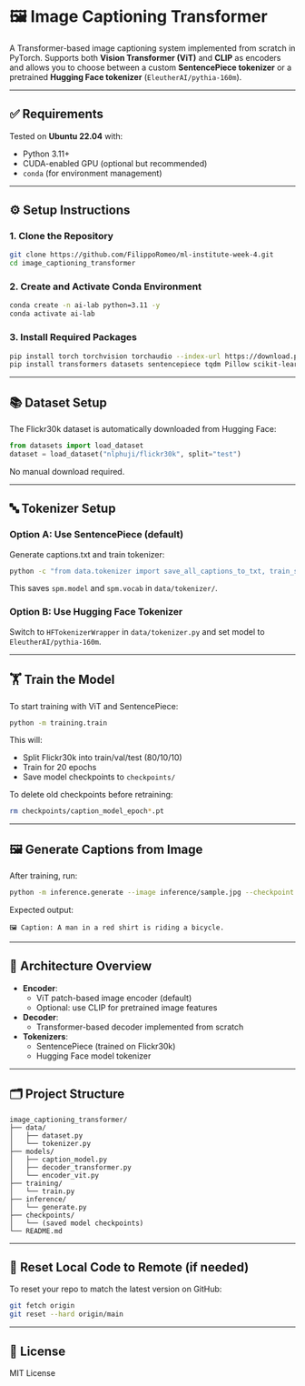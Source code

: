 # 🖼️ Image Captioning Transformer

A Transformer-based image captioning system implemented from scratch in PyTorch. Supports both **Vision Transformer (ViT)** and **CLIP** as encoders and allows you to choose between a custom **SentencePiece tokenizer** or a pretrained **Hugging Face tokenizer** (`EleutherAI/pythia-160m`).

---

## ✅ Requirements

Tested on **Ubuntu 22.04** with:

- Python 3.11+
- CUDA-enabled GPU (optional but recommended)
- `conda` (for environment management)

---

## ⚙️ Setup Instructions

### 1. Clone the Repository

```bash
git clone https://github.com/FilippoRomeo/ml-institute-week-4.git
cd image_captioning_transformer
```

### 2. Create and Activate Conda Environment

```bash
conda create -n ai-lab python=3.11 -y
conda activate ai-lab
```

### 3. Install Required Packages

```bash
pip install torch torchvision torchaudio --index-url https://download.pytorch.org/whl/cu118
pip install transformers datasets sentencepiece tqdm Pillow scikit-learn matplotlib
```

---

## 📚 Dataset Setup

The Flickr30k dataset is automatically downloaded from Hugging Face:

```python
from datasets import load_dataset
dataset = load_dataset("nlphuji/flickr30k", split="test")
```

No manual download required.

---

## 🔤 Tokenizer Setup

### Option A: Use SentencePiece (default)

Generate captions.txt and train tokenizer:

```bash
python -c "from data.tokenizer import save_all_captions_to_txt, train_sentencepiece; save_all_captions_to_txt(); train_sentencepiece()"
```

This saves `spm.model` and `spm.vocab` in `data/tokenizer/`.

### Option B: Use Hugging Face Tokenizer

Switch to `HFTokenizerWrapper` in `data/tokenizer.py` and set model to `EleutherAI/pythia-160m`.

---

## 🏋️ Train the Model

To start training with ViT and SentencePiece:

```bash
python -m training.train
```

This will:

- Split Flickr30k into train/val/test (80/10/10)
- Train for 20 epochs
- Save model checkpoints to `checkpoints/`

To delete old checkpoints before retraining:

```bash
rm checkpoints/caption_model_epoch*.pt
```

---

## 🖼️ Generate Captions from Image

After training, run:

```bash
python -m inference.generate --image inference/sample.jpg --checkpoint checkpoints/caption_model_epoch10.pt
```

Expected output:

```
🖼️ Caption: A man in a red shirt is riding a bicycle.
```

---

## 🧠 Architecture Overview

- **Encoder**:
  - ViT patch-based image encoder (default)
  - Optional: use CLIP for pretrained image features
- **Decoder**:
  - Transformer-based decoder implemented from scratch
- **Tokenizers**:
  - SentencePiece (trained on Flickr30k)
  - Hugging Face model tokenizer

---

## 🗂️ Project Structure

```
image_captioning_transformer/
├── data/
│   ├── dataset.py
│   └── tokenizer.py
├── models/
│   ├── caption_model.py
│   ├── decoder_transformer.py
│   └── encoder_vit.py
├── training/
│   └── train.py
├── inference/
│   └── generate.py
├── checkpoints/
│   └── (saved model checkpoints)
└── README.md
```

---

## 🧹 Reset Local Code to Remote (if needed)

To reset your repo to match the latest version on GitHub:

```bash
git fetch origin
git reset --hard origin/main
```

---

## 📝 License

MIT License
